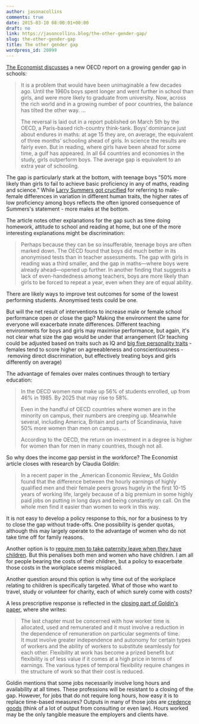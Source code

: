```yaml
---
author: jasonacollins
comments: true
date: 2015-03-10 08:00:01+00:00
draft: no
link: https://jasoncollins.blog/the-other-gender-gap/
slug: the-other-gender-gap
title: The other gender gap
wordpress_id: 20899
---
```


[The Economist discusses](http://www.economist.com/news/international/21645759-boys-are-being-outclassed-girls-both-school-and-university-and-gap?fsrc=scn%2Ftw%2Fte%2Fpe%2Fed%2Ftheweakersex) a new OECD report on a growing gender gap in schools:


<blockquote>It is a problem that would have been unimaginable a few decades ago. Until the 1960s boys spent longer and went further in school than girls, and were more likely to graduate from university. Now, across the rich world and in a growing number of poor countries, the balance has tilted the other way. ...

The reversal is laid out in a report published on March 5th by the OECD, a Paris-based rich-country think-tank. Boys’ dominance just about endures in maths: at age 15 they are, on average, the equivalent of three months’ schooling ahead of girls. In science the results are fairly even. But in reading, where girls have been ahead for some time, a gulf has appeared. In all 64 countries and economies in the study, girls outperform boys. The average gap is equivalent to an extra year of schooling.</blockquote>


The gap is particularly stark at the bottom, with teenage boys "50% more likely than girls to fail to achieve basic proficiency in any of maths, reading and science." While [Larry Summers got crucified](https://www.insidehighered.com/news/2005/02/18/summers2_18) for referring to male-female differences in variation in different human traits, the higher rates of low proficiency among boys reflects the often ignored consequence of Summers's statement - more males at the bottom.

The article notes other explanations for the gap such as time doing homework, attitude to school and reading at home, but one of the more interesting explanations might be discrimination:


<blockquote>Perhaps because they can be so insufferable, teenage boys are often marked down. The OECD found that boys did much better in its anonymised tests than in teacher assessments. The gap with girls in reading was a third smaller, and the gap in maths—where boys were already ahead—opened up further. In another finding that suggests a lack of even-handedness among teachers, boys are more likely than girls to be forced to repeat a year, even when they are of equal ability.</blockquote>


There are likely ways to improve test outcomes for some of the lowest performing students. Anonymised tests could be one.

But will the net result of interventions to increase male or female school performance open or close the gap? Making the environment the same for everyone will exacerbate innate differences. Different teaching environments for boys and girls may maximise performance, but again, it's not clear what size the gap would be under that arrangement (Or teaching could be adjusted based on traits such as IQ and [big five personality traits](http://en.wikipedia.org/wiki/Big_Five_personality_traits) - females tend to score higher on agreeableness and conscientiousness - removing direct discrimination, but effectively treating boys and girls differently on average)

The advantage of females over males continues through to tertiary education:


<blockquote>In the OECD women now make up 56% of students enrolled, up from 46% in 1985. By 2025 that may rise to 58%.

Even in the handful of OECD countries where women are in the minority on campus, their numbers are creeping up. Meanwhile several, including America, Britain and parts of Scandinavia, have 50% more women than men on campus. ...

According to the OECD, the return on investment in a degree is higher for women than for men in many countries, though not all.</blockquote>


So why does the income gap persist in the workforce? The Economist article closes with research by Claudia Goldin:


<blockquote>In a recent paper in the _American Economic Review_ Ms Goldin found that the difference between the hourly earnings of highly qualified men and their female peers grows hugely in the first 10-15 years of working life, largely because of a big premium in some highly paid jobs on putting in long days and being constantly on call. On the whole men find it easier than women to work in this way.</blockquote>


It is not easy to develop a policy response to this, nor for a business to try to close the gap without trade-offs. One possibility is gender quotas, although this may largely operate to the advantage of women who do not take time off for family reasons.

Another option is to [require men to take paternity leave when they have children](https://jasoncollins.blog/seabrights-the-war-of-the-sexes/). But this penalises both men and women who have children. I am all for people bearing the costs of their children, but a policy to exacerbate those costs in the workplace seems misplaced.

Another question around this option is why time out of the workplace relating to children is specifically targeted. What of those who want to travel, study or volunteer for charity, each of which surely come with costs?

A less prescriptive response is reflected in the [closing part of Goldin's paper](http://scholar.harvard.edu/files/goldin/files/goldin_aeapress_2014_1.pdf), where she writes:


<blockquote>The last chapter must be concerned with how worker time is allocated, used and remunerated and it must involve a reduction in the dependence of remuneration on particular segments of time. It must involve greater independence and autonomy for certain types of workers and the ability of workers to substitute seamlessly for each other. Flexibility at work has become a prized benefit but flexibility is of less value if it comes at a high price in terms of earnings. The various types of temporal flexibility require changes in the structure of work so that their cost is reduced.</blockquote>


Goldin mentions that some jobs necessarily involve long hours and availability at all times. These professions will be resistant to a closing of the gap. However, for jobs that do not require long hours, how easy it is to replace time-based measures? Outputs in many of those jobs are [credence goods](http://en.wikipedia.org/wiki/Credence_good) (think of a lot of output from consulting or even law). Hours worked may be the only tangible measure the employers and clients have.
